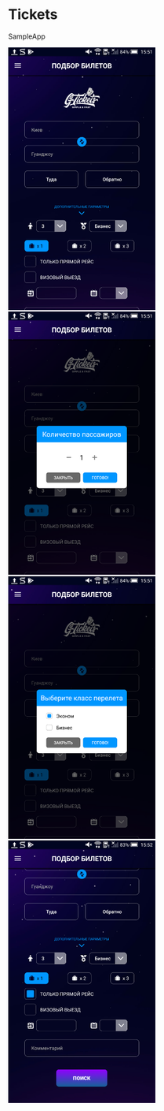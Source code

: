 # Tickets
SampleApp

<img src="https://github.com/CantadorRDA/Tickets/blob/master/tickets001.png" width="300">

<img src="https://github.com/CantadorRDA/Tickets/blob/master/tickets002.png" width="300">

<img src="https://github.com/CantadorRDA/Tickets/blob/master/tickets003.png" width="300">

<img src="https://github.com/CantadorRDA/Tickets/blob/master/tickets004.png" width="300">
